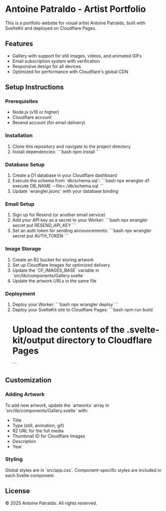 # Antoine Patraldo - Artist Portfolio

This is a portfolio website for visual artist Antoine Patraldo, built with SvelteKit and deployed on Cloudflare Pages.

## Features

- Gallery with support for still images, videos, and animated GIFs
- Email subscription system with verification
- Responsive design for all devices
- Optimized for performance with Cloudflare's global CDN

## Setup Instructions

### Prerequisites

- Node.js (v16 or higher)
- Cloudflare account
- Resend account (for email delivery)

### Installation

1. Clone this repository and navigate to the project directory
2. Install dependencies:
   \`\`\`bash
   npm install
   \`\`\`

### Database Setup

1. Create a D1 database in your Cloudflare dashboard
2. Execute the schema from \`db/schema.sql\`:
   \`\`\`bash
   npx wrangler d1 execute DB_NAME --file=./db/schema.sql
   \`\`\`
3. Update \`wrangler.jsonc\` with your database binding

### Email Setup

1. Sign up for Resend (or another email service)
2. Add your API key as a secret to your Worker:
   \`\`\`bash
   npx wrangler secret put RESEND_API_KEY
   \`\`\`
3. Set an auth token for sending announcements:
   \`\`\`bash
   npx wrangler secret put AUTH_TOKEN
   \`\`\`

### Image Storage

1. Create an R2 bucket for storing artwork
2. Set up Cloudflare Images for optimized delivery
3. Update the \`CF_IMAGES_BASE\` variable in \`src/lib/components/Gallery.svelte\`
4. Update the artwork URLs in the same file

### Deployment

1. Deploy your Worker:
   \`\`\`bash
   npx wrangler deploy
   \`\`\`
2. Deploy your SvelteKit site to Cloudflare Pages:
   \`\`\`bash
   npm run build
   # Upload the contents of the .svelte-kit/output directory to Cloudflare Pages
   \`\`\`

## Customization

### Adding Artwork

To add new artwork, update the \`artworks\` array in \`src/lib/components/Gallery.svelte\` with:
- Title
- Type (still, animation, gif)
- R2 URL for the full media
- Thumbnail ID for Cloudflare Images
- Description
- Year

### Styling

Global styles are in \`src/app.css\`. Component-specific styles are included in each Svelte component.

## License

© 2025 Antoine Patraldo. All rights reserved.
